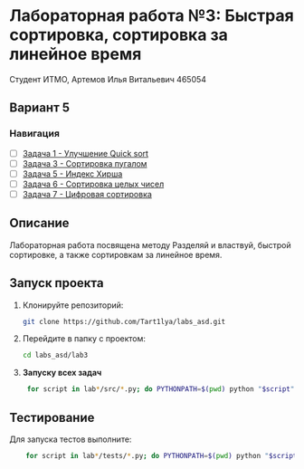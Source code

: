 # Лабораторная работа №3: Быстрая сортировка, сортировка за линейное время

Студент ИТМО, Артемов Илья Витальевич 465054
## Вариант 5
### Навигация

- [ ] [Задача 1 - Улучшение Quick sort](task1)
- [ ] [Задача 3 - Сортировка пугалом](task3)
- [ ] [Задача 5 - Индекс Хирша](task5)
- [ ] [Задача 6 - Сортировка целых чисел](task6)
- [ ] [Задача 7 - Цифровая сортировка](task7)

## Описание
Лабораторная работа посвящена методу Разделяй и властвуй, быстрой сортировке, а также сортировкам за линейное время.

## Запуск проекта
1. Клонируйте репозиторий:
   ```bash
   git clone https://github.com/Tart1lya/labs_asd.git
   ```
2. Перейдите в папку с проектом:
   ```bash
   cd labs_asd/lab3
   ```
3. **Запуску всех задач**
   ```bash
    for script in lab*/src/*.py; do PYTHONPATH=$(pwd) python "$script"; done
   ```

## Тестирование
Для запуска тестов выполните:
```bash
    for script in lab*/tests/*.py; do PYTHONPATH=$(pwd) python "$script"; done
```
